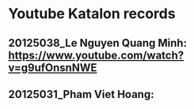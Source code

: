 # Youtube Katalon records

## 20125038_Le Nguyen Quang Minh: https://www.youtube.com/watch?v=g9ufOnsnNWE

## 20125031_Pham Viet Hoang:
